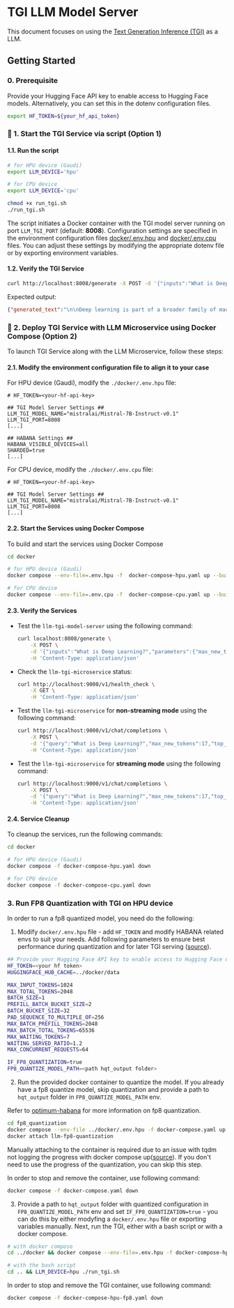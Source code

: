 # TGI LLM Model Server

This document focuses on using the [Text Generation Inference (TGI)](https://github.com/huggingface/text-generation-inference) as a LLM.


## Getting Started

### 0. Prerequisite
Provide your Hugging Face API key to enable access to Hugging Face models. Alternatively, you can set this in the dotenv configuration files.

```bash
export HF_TOKEN=${your_hf_api_token}
```

### 🚀 1. Start the TGI Service via script (Option 1)
#### 1.1. Run the script

```bash
# for HPU device (Gaudi)
export LLM_DEVICE='hpu'

# for CPU device
export LLM_DEVICE='cpu'

chmod +x run_tgi.sh
./run_tgi.sh
```
The script initiates a Docker container with the TGI model server running on port `LLM_TGI_PORT` (default: **8008**). Configuration settings are specified in the environment configuration files [docker/.env.hpu](docker/.env.hpu) and [docker/.env.cpu](docker/.env.cpu) files. You can adjust these settings by modifying the appropriate dotenv file or by exporting environment variables.

#### 1.2. Verify the TGI Service

```bash
curl http://localhost:8008/generate -X POST -d '{"inputs":"What is Deep Learning?","parameters":{"max_new_tokens":17, "do_sample": true}}' -H 'Content-Type: application/json'
```

Expected output:
```json
{"generated_text":"\n\nDeep learning is part of a broader family of machine learning methods referred to as"}
```

### 🚀 2. Deploy TGI Service with LLM Microservice using Docker Compose (Option 2)
To launch TGI Service along with the LLM Microservice, follow these steps:

#### 2.1. Modify the environment configuration file to align it to your case

For HPU device (Gaudi), modify the `./docker/.env.hpu` file:
```env
# HF_TOKEN=<your-hf-api-key>

## TGI Model Server Settings ##
LLM_TGI_MODEL_NAME="mistralai/Mistral-7B-Instruct-v0.1"
LLM_TGI_PORT=8008
[...]

## HABANA Settings ##
HABANA_VISIBLE_DEVICES=all
SHARDED=true
[...]
```

For CPU device, modify the `./docker/.env.cpu` file:
```env
# HF_TOKEN=<your-hf-api-key>

## TGI Model Server Settings ##
LLM_TGI_MODEL_NAME="mistralai/Mistral-7B-Instruct-v0.1"
LLM_TGI_PORT=8008
[...]
```


#### 2.2. Start the Services using Docker Compose

To build and start the services using Docker Compose

```bash
cd docker

# for HPU device (Gaudi)
docker compose --env-file=.env.hpu -f  docker-compose-hpu.yaml up --build -d

# for CPU device
docker compose --env-file=.env.cpu -f  docker-compose-cpu.yaml up --build -d

```


#### 2.3. Verify the Services

 - Test the `llm-tgi-model-server` using the following command:

    ```bash
    curl localhost:8008/generate \
        -X POST \
        -d '{"inputs":"What is Deep Learning?","parameters":{"max_new_tokens":17, "do_sample": true}}' \
        -H 'Content-Type: application/json'
    ```

- Check the `llm-tgi-microservice` status:
    ```bash
    curl http://localhost:9000/v1/health_check \
        -X GET \
        -H 'Content-Type: application/json'
    ```

- Test the `llm-tgi-microservice` for **non-streaming mode** using the following command:
    ```bash
    curl http://localhost:9000/v1/chat/completions \
        -X POST \
        -d '{"query":"What is Deep Learning?","max_new_tokens":17,"top_k":10,"top_p":0.95,"typical_p":0.95,"temperature":0.01,"repetition_penalty":1.03,"streaming":false}' \
        -H 'Content-Type: application/json'
    ```

- Test the `llm-tgi-microservice` for **streaming mode** using the following command:
    ```bash
    curl http://localhost:9000/v1/chat/completions \
        -X POST \
        -d '{"query":"What is Deep Learning?","max_new_tokens":17,"top_k":10,"top_p":0.95,"typical_p":0.95,"temperature":0.01,"repetition_penalty":1.03,"streaming":true}' \
        -H 'Content-Type: application/json'
    ```

#### 2.4. Service Cleanup

To cleanup the services, run the following commands:

```bash
cd docker

# for HPU device (Gaudi)
docker compose -f docker-compose-hpu.yaml down

# for CPU device
docker compose -f docker-compose-cpu.yaml down
```

### 3. Run FP8 Quantization with TGI on HPU device
In order to run a fp8 quantized model, you need do the following:

1. Modify `docker/.env.hpu` file - add `HF_TOKEN` and modify HABANA related envs to suit your needs. Add following parameters to ensure best performance during quantization and for later TGI serving ([source](https://github.com/huggingface/tgi-gaudi?tab=readme-ov-file#running-tgi-with-fp8-precision)).

```bash
## Provide your Hugging Face API key to enable access to Hugging Face models.
HF_TOKEN=<your hf token>
HUGGINGFACE_HUB_CACHE=../docker/data

MAX_INPUT_TOKENS=1024
MAX_TOTAL_TOKENS=2048
BATCH_SIZE=1
PREFILL_BATCH_BUCKET_SIZE=2
BATCH_BUCKET_SIZE=32
PAD_SEQUENCE_TO_MULTIPLE_OF=256
MAX_BATCH_PREFILL_TOKENS=2048
MAX_BATCH_TOTAL_TOKENS=65536
MAX_WAITING_TOKENS=7
WAITING_SERVED_RATIO=1.2
MAX_CONCURRENT_REQUESTS=64

IF_FP8_QUANTIZATION=true
FP8_QUANTIZE_MODEL_PATH=<path hqt_output folder>
```

2. Run the provided docker container to quantize the model. If you already have a fp8 quantize model, skip quantization and provide a path to `hqt_output` folder in `FP8_QUANTIZE_MODEL_PATH` env.

Refer to [optimum-habana](https://github.com/huggingface/optimum-habana/tree/main/examples/text-generation) for more information on fp8 quantization.

 ```bash
cd fp8_quantization
docker compose --env-file ../docker/.env.hpu -f docker-compose.yaml up -d --build
docker attach llm-fp8-quantization
```

Manually attaching to the container is required due to an issue with tqdm not logging the progress with docker compose up([source](https://github.com/tqdm/tqdm/issues/771)). If you don't need to use the progress of the quantization, you can skip this step.

In order to stop and remove the container, use following command:

```bash
docker compose -f docker-compose.yaml down
```

3. Provide a path to `hqt_output` folder with quantized configuration in `FP8_QUANTIZE_MODEL_PATH` env and set `IF_FP8_QUANTIZATION=true` - you can do this by either modyfing a `docker/.env.hpu` file or exporting variables manually. Next, run the TGI, either with a bash script or with a docker compose.

```bash
# with docker compose
cd ../docker && docker compose --env-file=.env.hpu -f docker-compose-hpu-fp8.yaml up --build llm-tgi-fp8-model-server

# with the bash script
cd .. && LLM_DEVICE=hpu ./run_tgi.sh
```

In order to stop and remove the TGI container, use following command:

```bash
docker compose -f docker-compose-hpu-fp8.yaml down
```
